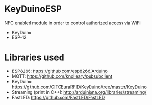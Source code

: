 # KeyDuinoESP
NFC enabled module in order to control authorized access via WiFi
- KeyDuino
- ESP-12

# Libraries used
- ESP8266: https://github.com/esp8266/Arduino
- MQTT: https://github.com/knolleary/pubsubclient
- KeyDuino: https://github.com/CITCEuraRFID/KeyDuino/tree/master/KeyDuino
- Streaming (print in C++): http://arduiniana.org/libraries/streaming/
- FastLED: https://github.com/FastLED/FastLED
